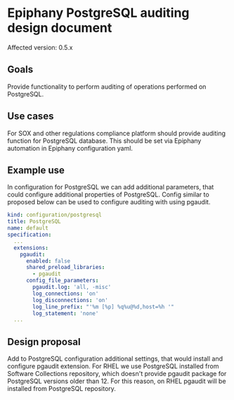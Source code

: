 # Epiphany PostgreSQL auditing design document

Affected version: 0.5.x

## Goals

Provide functionality to perform auditing of operations performed on PostgreSQL.

## Use cases

For SOX and other regulations compliance platform should provide auditing function for PostgreSQL database.
This should be set via Epiphany automation in Epiphany configuration yaml.

## Example use

In configuration for PostgreSQL we can add additional parameters, that could configure additional properties of PostgreSQL.
Config similar to proposed below can be used to configure auditing with using pgaudit.

```yaml
kind: configuration/postgresql
title: PostgreSQL
name: default
specification:
  ...
  extensions:
    pgaudit:
      enabled: false
      shared_preload_libraries:
        - pgaudit
      config_file_parameters:
        pgaudit.log: 'all, -misc'
        log_connections: 'on'
        log_disconnections: 'on'
        log_line_prefix: "'%m [%p] %q%u@%d,host=%h '"
        log_statement: 'none'
  ...
```

## Design proposal

Add to PostgreSQL configuration additional settings, that would install and configure pgaudit extension.
For RHEL we use PostgreSQL installed from Software Collections repository, which doesn't provide pgaudit package for PostgreSQL
versions older than 12. For this reason, on RHEL pgaudit will be installed from PostgreSQL repository.
